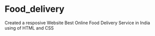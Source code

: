 # Food_delivery
Created a resposive  Website Best Online Food Delivery Service in India using of HTML and CSS
